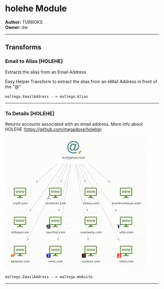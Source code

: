 # holehe Module

**Author:** TURROKS
<br/>
**Owner:** dw

---

## Transforms

### Email to Alias [HOLEHE]

Extracts the alias from an Email Address

Easy Helper Transform to extract the alias from an eMail Address in front of the "@"

`maltego.EmailAddress --> maltego.Alias`

---

### To Details [HOLEHE]

Returns accounts associated with an email address.
More info about HOLEHE (https://github.com/megadose/holehe)

![Example](./assets/mt-hohele.png)




`maltego.EmailAddress --> maltego.Website`

---